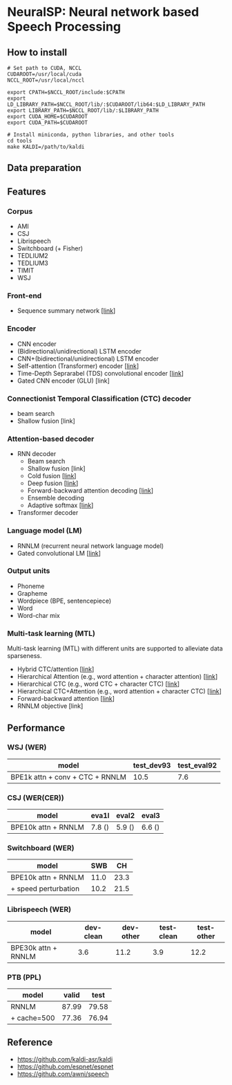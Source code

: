 # NeuralSP: Neural network based Speech Processing

## How to install
```
# Set path to CUDA, NCCL
CUDAROOT=/usr/local/cuda
NCCL_ROOT=/usr/local/nccl

export CPATH=$NCCL_ROOT/include:$CPATH
export LD_LIBRARY_PATH=$NCCL_ROOT/lib/:$CUDAROOT/lib64:$LD_LIBRARY_PATH
export LIBRARY_PATH=$NCCL_ROOT/lib/:$LIBRARY_PATH
export CUDA_HOME=$CUDAROOT
export CUDA_PATH=$CUDAROOT

# Install miniconda, python libraries, and other tools
cd tools
make KALDI=/path/to/kaldi
```


## Data preparation


## Features
### Corpus
- AMI
- CSJ
- Librispeech
- Switchboard (+ Fisher)
- TEDLIUM2
- TEDLIUM3
- TIMIT
- WSJ

### Front-end
- Sequence summary network [[link](https://www.isca-speech.org/archive/Interspeech_2018/abstracts/1438.html)]

### Encoder
- CNN encoder
- (Bidirectional/unidirectional) LSTM encoder
- CNN+(bidirectional/unidirectional) LSTM encoder
- Self-attention (Transformer) encoder [[link](https://arxiv.org/abs/1706.03762)]
- Time-Depth Seprarabel (TDS) convolutional encoder [[link](https://arxiv.org/abs/1904.02619)]
- Gated CNN encoder (GLU) [link]

### Connectionist Temporal Classification (CTC) decoder
- beam search
- Shallow fusion [link]

### Attention-based decoder
- RNN decoder
  - Beam search
  - Shallow fusion [link]
  - Cold fusion [[link](https://arxiv.org/abs/1708.06426)]
  - Deep fusion [[link](https://arxiv.org/abs/1503.03535)]
  - Forward-backward attention decoding [[link](https://www.isca-speech.org/archive/Interspeech_2018/abstracts/1160.html)]
  - Ensemble decoding
  - Adaptive softmax [[link](https://arxiv.org/abs/1609.04309)]
- Transformer decoder

### Language model (LM)
- RNNLM (recurrent neural network language model)
- Gated convolutional LM [[link](https://arxiv.org/abs/1612.08083)]

### Output units
- Phoneme
- Grapheme
- Wordpiece (BPE, sentencepiece)
- Word
- Word-char mix

### Multi-task learning (MTL)
Multi-task learning (MTL) with different units are supported to alleviate data sparseness.
- Hybrid CTC/attention [[link](https://www.merl.com/publications/docs/TR2017-190.pdf)]
- Hierarchical Attention (e.g., word attention + character attention) [[link](http://sap.ist.i.kyoto-u.ac.jp/lab/bib/intl/INA-SLT18.pdf)]
- Hierarchical CTC (e.g., word CTC + character CTC) [[link](https://arxiv.org/abs/1711.10136)]
- Hierarchical CTC+Attention (e.g., word attention + character CTC) [[link](http://www.sap.ist.i.kyoto-u.ac.jp/lab/bib/intl/UEN-ICASSP18.pdf)]
- Forward-backward attention [[link](https://www.isca-speech.org/archive/Interspeech_2018/abstracts/1160.html)]
- RNNLM objective [link]


## Performance
### WSJ (WER)
| model                            | test_dev93 | test_eval92 |
| -------------------------------- | ---------- | ----------- |
| BPE1k attn + conv + CTC + RNNLM  | 10.5       | 7.6         |

### CSJ (WER(CER))
| model               | eva1l    | eval2 | eval3 |
| ------------------- | ------ | ----- | ----- |
| BPE10k attn + RNNLM | 7.8 ()   | 5.9 ()  | 6.6 ()  |

### Switchboard (WER)
| model                | SWB  | CH   |
| -------------------- | ---- | ---- |
| BPE10k attn + RNNLM  | 11.0 | 23.3 |
| + speed perturbation | 10.2 | 21.5 |

### Librispeech (WER)
| model                | dev-clean | dev-other | test-clean | test-other |
| -------------------- | --------- | --------- | ---------- | ---------- |
| BPE30k attn + RNNLM  | 3.6       | 11.2      | 3.9        | 12.2       |

### PTB (PPL)
| model       | valid | test  |
| ------------| ----- | ----- |
| RNNLM       | 87.99 | 79.58 |
| + cache=500 | 77.36 | 76.94 |


## Reference
- https://github.com/kaldi-asr/kaldi
- https://github.com/espnet/espnet
- https://github.com/awni/speech

<!-- ## TODO
- WFST decoder
- Minimum WER training
- Convolutional decoder
- Speech Translation
- Tacotron2 -->
